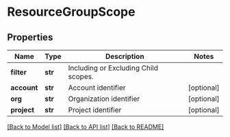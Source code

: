 # ResourceGroupScope

## Properties
Name | Type | Description | Notes
------------ | ------------- | ------------- | -------------
**filter** | **str** | Including or Excluding Child scopes. | 
**account** | **str** | Account identifier | [optional] 
**org** | **str** | Organization identifier | [optional] 
**project** | **str** | Project identifier | [optional] 

[[Back to Model list]](../README.md#documentation-for-models) [[Back to API list]](../README.md#documentation-for-api-endpoints) [[Back to README]](../README.md)

